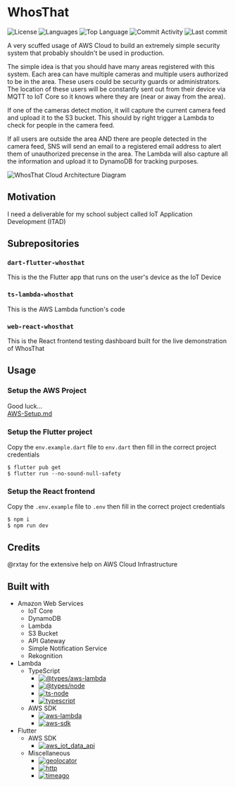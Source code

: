 # WhosThat

![License](https://img.shields.io/github/license/zS1L3NT/whosthat?style=for-the-badge) ![Languages](https://img.shields.io/github/languages/count/zS1L3NT/whosthat?style=for-the-badge) ![Top Language](https://img.shields.io/github/languages/top/zS1L3NT/whosthat?style=for-the-badge) ![Commit Activity](https://img.shields.io/github/commit-activity/y/zS1L3NT/whosthat?style=for-the-badge) ![Last commit](https://img.shields.io/github/last-commit/zS1L3NT/whosthat?style=for-the-badge)

A very scuffed usage of AWS Cloud to build an extremely simple security system that probably shouldn't be used in production.

The simple idea is that you should have many areas registered with this system. Each area can have multiple cameras and multiple users authorized to be in the area. These users could be security guards or administrators. The location of these users will be constantly sent out from their device via MQTT to IoT Core so it knows where they are (near or away from the area).

If one of the cameras detect motion, it will capture the current camera feed and upload it to the S3 bucket. This should by right trigger a Lambda to check for people in the camera feed.

If all users are outside the area AND there are people detected in the camera feed, SNS will send an email to a registered email address to alert them of unauthorized precense in the area. The Lambda will also capture all the information and upload it to DynamoDB for tracking purposes.

![WhosThat Cloud Architecture Diagram](https://res.cloudinary.com/zs1l3nt/image/upload/repositories/whosthat/diagram.png)

## Motivation

I need a deliverable for my school subject called IoT Application Development (ITAD)

## Subrepositories

### `dart-flutter-whosthat`

This is the the Flutter app that runs on the user's device as the IoT Device

### `ts-lambda-whosthat`

This is the AWS Lambda function's code

### `web-react-whosthat`

This is the React frontend testing dashboard built for the live demonstration of WhosThat

## Usage

### Setup the AWS Project

Good luck... <br>
[AWS-Setup.md](AWS-Setup.md)

### Setup the Flutter project

Copy the `env.example.dart` file to `env.dart` then fill in the correct project credentials

```
$ flutter pub get
$ flutter run --no-sound-null-safety
```

### Setup the React frontend

Copy the `.env.example` file to `.env` then fill in the correct project credentials

```
$ npm i
$ npm run dev
```

## Credits

@rxtay for the extensive help on AWS Cloud Infrastructure

## Built with

-   Amazon Web Services
    -   IoT Core
    -   DynamoDB
    -   Lambda
    -   S3 Bucket
    -   API Gateway
    -   Simple Notification Service
    -   Rekognition
-   Lambda
    -   TypeScript
        -   [![@types/aws-lambda](https://img.shields.io/github/package-json/dependency-version/zS1L3NT/whosthat/dev/@types/aws-lambda?style=flat-square&filename=ts-lambda-whosthat%2Fpackage.json)](https://npmjs.com/package/@types/aws-lambda)
        -   [![@types/node](https://img.shields.io/github/package-json/dependency-version/zS1L3NT/whosthat/dev/@types/node?style=flat-square&filename=ts-lambda-whosthat%2Fpackage.json)](https://npmjs.com/package/@types/node)
        -   [![ts-node](https://img.shields.io/github/package-json/dependency-version/zS1L3NT/whosthat/dev/ts-node?style=flat-square&filename=ts-lambda-whosthat%2Fpackage.json)](https://npmjs.com/package/ts-node)
        -   [![typescript](https://img.shields.io/github/package-json/dependency-version/zS1L3NT/whosthat/dev/typescript?style=flat-square&filename=ts-lambda-whosthat%2Fpackage.json)](https://npmjs.com/package/typescript)
    -   AWS SDK
        -   [![aws-lambda](https://img.shields.io/github/package-json/dependency-version/zS1L3NT/whosthat/aws-lambda?style=flat-square&filename=ts-lambda-whosthat%2Fpackage.json)](https://npmjs.com/package/aws-lambda)
        -   [![aws-sdk](https://img.shields.io/github/package-json/dependency-version/zS1L3NT/whosthat/aws-sdk?style=flat-square&filename=ts-lambda-whosthat%2Fpackage.json)](https://npmjs.com/package/aws-sdk)
-   Flutter
    -   AWS SDK
        -   [![aws_iot_data_api](https://img.shields.io/badge/aws__iot__data__api-%5E0.2.0-blue?style=flat-square)](https://pub.dev/packages/aws_iot_data_api/versions/0.2.0)
    -   Miscellaneous
        -   [![geolocator](https://img.shields.io/badge/geolocator-%5E9.0.2-blue?style=flat-square)](https://pub.dev/packages/geolocator/versions/9.0.2)
        -   [![http](https://img.shields.io/badge/http-%5E0.12.0-blue?style=flat-square)](https://pub.dev/packages/http/versions/0.12.0)
        -   [![timeago](https://img.shields.io/badge/timeago-%5E3.2.2-blue?style=flat-square)](https://pub.dev/packages/timeago/versions/3.2.2)
